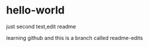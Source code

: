 # hello-world
just second test,edit readme

learning github and this is a branch called readme-edits
